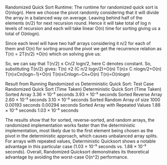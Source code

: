 Randomized Quick Sort Runtime:
The runtime for randomized quick sort is O(nlogn). Here we choose the pivot randomly considering that it will divide the array in a balanced way on average. Leaving behind half of the elements (n/2) for next recursion round. Hence it will take total of log n levels of recursion and each will take linear O(n) time for sorting giving us a total of O(nlogn).

Since each level will have two half arrays considering it n/2 for each of them and O(n) for sorting around the pivot we get the recurrence relation as T(n) = 2T(n/2) +O(n) which on solving give us:

So, we can say that T(n/2) ≤ Cn/2 logn/2, here C denotes constant.
So, substituting T(n/2) gives:
T(n) ≤2 (C n/2 logn/2)+O(n)
T(n)≤ C nlogn/2+O(n) 
T(n)≤Cn(logn−1)+O(n)
T(n)≤Cnlogn−Cn+O(n) 
T(n)=O(nlogn)

Result from Running Randomized vs Deterministic Quick Sort:
    Test Case	               Randomized Quick Sort (Time Taken)	Deterministic Quick Sort (Time Taken)
Sorted Array	                    3.36 × 10⁻⁵ seconds             	3.93 × 10⁻⁵ seconds
Sorted Reverse Array               	2.60 × 10⁻⁵ seconds             	3.10 × 10⁻⁵ seconds
Sorted Random Array of size 1000	  0.00193 seconds                     0.00294 seconds
Sorted Array with Repeated Values	1.88 × 10⁻⁵ seconds	                1.03 × 10⁻⁵ seconds

The results show that for sorted, reverse-sorted, and random arrays, the randomized implementation works faster than the deterministic implementation, most likely due to the first element being chosen as the pivot in the deterministic approach, which causes unbalanced array splits. For arrays with repeated values, Deterministic Quicksort shows a notable advantage in this particular case (1.03 × 10⁻⁵ seconds vs. 1.88 × 10⁻⁵ seconds). Overall, Randomized Quicksort demonstrates its theoretical advantage by avoiding the worst-case O(n^2) performance.